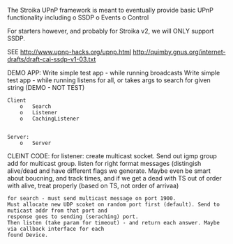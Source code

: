 The Stroika UPnP framework is meant to eventually provide basic UPnP functionality
including
	o	SSDP
	o	Events
	o	Control
	
For starters however, and probably for Stroika v2, we will ONLY support SSDP.


SEE
	http://www.upnp-hacks.org/upnp.html
	http://quimby.gnus.org/internet-drafts/draft-cai-ssdp-v1-03.txt

	

DEMO APP:
	Write simple test app - while running broadcasts
	Write simple test app - while running listens for all, or takes args to search for given string
	(DEMO - NOT TEST)
		

	Client
		o	Search
		o	Listener
		o	CachingListener
		
		
	Server:
		o	Server
		

CLEINT CODE:
	for listener: 
		create multicast socket. Send out igmp group add for multicast group.
		listen for right format messages (distingish alive/dead and have different flags
		we generate. Maybe even be smart about boucning, and track times, and if we get
		a dead with TS out of order with alive, treat properly (based on TS, not order of
		arrivaa)
		
	for search - must send multicast message on port 1900.
	Must allocate new UDP scoket on random port first (default). Send to muticast addr from that port and
	response goes to sending (seraching) port.
	Then listen (take param for timeout) - and return each answer. Maybe via callback interface for each
	found Device.
	
